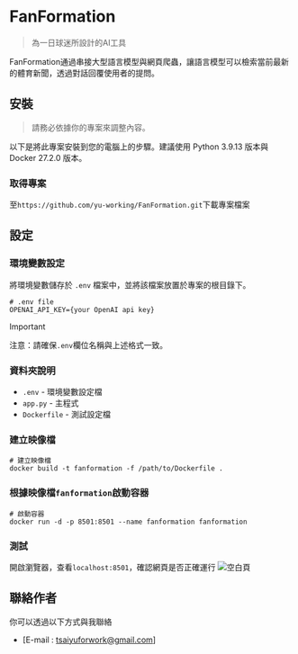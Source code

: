 # FanFormation
> 為一日球迷所設計的AI工具

FanFormation通過串接大型語言模型與網頁爬蟲，讓語言模型可以檢索當前最新的體育新聞，透過對話回覆使用者的提問。

## 安裝
> 請務必依據你的專案來調整內容。

以下是將此專案安裝到您的電腦上的步驟。建議使用 Python 3.9.13 版本與Docker 27.2.0 版本。

### 取得專案
至`https://github.com/yu-working/FanFormation.git`下載專案檔案

## 設定

### 環境變數設定
將環境變數儲存於 `.env` 檔案中，並將該檔案放置於專案的根目錄下。

```env
# .env file
OPENAI_API_KEY={your OpenAI api key}
```

> [!IMPORTANT] 
> 注意：請確保`.env`欄位名稱與上述格式一致。

### 資料夾說明

- `.env` - 環境變數設定檔
- `app.py` - 主程式
- `Dockerfile` - 測試設定檔

### 建立映像檔
```
# 建立映像檔
docker build -t fanformation -f /path/to/Dockerfile .
```
### 根據映像檔`fanformation`啟動容器
```
# 啟動容器
docker run -d -p 8501:8501 --name fanformation fanformation
```
### 測試
開啟瀏覽器，查看`localhost:8501`，確認網頁是否正確運行
![空白頁](https://github.com/user-attachments/assets/3247eb6e-61ef-40f0-abc2-5c954018de8d)


## 聯絡作者

你可以透過以下方式與我聯絡

- [E-mail : tsaiyuforwork@gmail.com]
